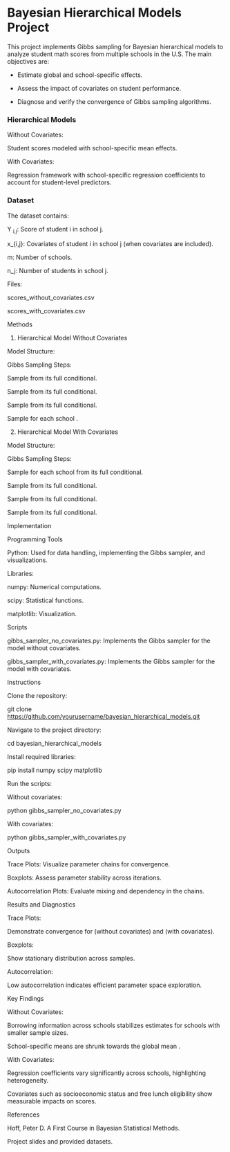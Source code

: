 # Bayesian Hierarchical Models Project

This project implements Gibbs sampling for Bayesian hierarchical models to analyze student math scores from multiple schools in the U.S. The main objectives are:

- Estimate global and school-specific effects.

- Assess the impact of covariates on student performance.

- Diagnose and verify the convergence of Gibbs sampling algorithms.

### Hierarchical Models

Without Covariates:

Student scores modeled with school-specific mean effects.

With Covariates:

Regression framework with school-specific regression coefficients to account for student-level predictors.

### Dataset

The dataset contains:

Y <sub>i,j</sub>: Score of student i in school j.

x_{i,j}: Covariates of student i in school j (when covariates are included).

m: Number of schools.

n_j: Number of students in school j.

Files:

scores_without_covariates.csv

scores_with_covariates.csv

Methods

1. Hierarchical Model Without Covariates

Model Structure:





Gibbs Sampling Steps:

Sample  from its full conditional.

Sample  from its full conditional.

Sample  from its full conditional.

Sample  for each school .

2. Hierarchical Model With Covariates

Model Structure:





Gibbs Sampling Steps:

Sample  for each school  from its full conditional.

Sample  from its full conditional.

Sample  from its full conditional.

Sample  from its full conditional.

Implementation

Programming Tools

Python: Used for data handling, implementing the Gibbs sampler, and visualizations.

Libraries:

numpy: Numerical computations.

scipy: Statistical functions.

matplotlib: Visualization.

Scripts

gibbs_sampler_no_covariates.py: Implements the Gibbs sampler for the model without covariates.

gibbs_sampler_with_covariates.py: Implements the Gibbs sampler for the model with covariates.

Instructions

Clone the repository:

git clone https://github.com/yourusername/bayesian_hierarchical_models.git

Navigate to the project directory:

cd bayesian_hierarchical_models

Install required libraries:

pip install numpy scipy matplotlib

Run the scripts:

Without covariates:

python gibbs_sampler_no_covariates.py

With covariates:

python gibbs_sampler_with_covariates.py

Outputs

Trace Plots: Visualize parameter chains for convergence.

Boxplots: Assess parameter stability across iterations.

Autocorrelation Plots: Evaluate mixing and dependency in the chains.

Results and Diagnostics

Trace Plots:

Demonstrate convergence for  (without covariates) and  (with covariates).

Boxplots:

Show stationary distribution across samples.

Autocorrelation:

Low autocorrelation indicates efficient parameter space exploration.

Key Findings

Without Covariates:

Borrowing information across schools stabilizes estimates for schools with smaller sample sizes.

School-specific means  are shrunk towards the global mean .

With Covariates:

Regression coefficients vary significantly across schools, highlighting heterogeneity.

Covariates such as socioeconomic status and free lunch eligibility show measurable impacts on scores.

References

Hoff, Peter D. A First Course in Bayesian Statistical Methods.

Project slides and provided datasets.
